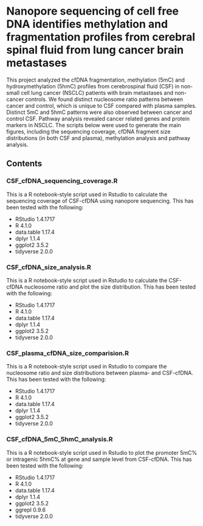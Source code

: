 # Nanopore sequencing of cell free DNA identifies methylation and fragmentation profiles from cerebral spinal fluid from lung cancer brain metastases 

This project analyzed the cfDNA fragmentation, methylation (5mC) and hydroxymethylation (5hmC) profiles from cerebrospinal fluid (CSF) in non-small cell lung cancer (NSCLC) patients with brain metastases and non-cancer controls. We found distinct nucleosome ratio patterns between cancer and control, which is unique to CSF compared with plasma samples. Distinct 5mC and 5hmC patterns were also observed between cancer and control CSF. Pathway analysis revealed cancer related genes and protein markers in NSCLC. The scripts below were used to generate the main figures, including the sequencing coverage, cfDNA fragment size distributions (in both CSF and plasma), methylation analysis and pathway analysis. 

## Contents
### CSF_cfDNA_sequencing_coverage.R 
This is a R notebook-style script used in Rstudio to calculate the sequencing coverage of CSF-cfDNA using nanopore sequencing. This has been tested with the following:
* RStudio 1.4.1717
* R 4.1.0
* data.table 1.17.4
* dplyr 1.1.4
* ggplot2 3.5.2
* tidyverse 2.0.0

### CSF_cfDNA_size_analysis.R 
This is a R notebook-style script used in Rstudio to calculate the CSF-cfDNA nucleosome ratio and plot the size distribution. This has been tested with the following:
* RStudio 1.4.1717
* R 4.1.0
* data.table 1.17.4
* dplyr 1.1.4
* ggplot2 3.5.2
* tidyverse 2.0.0

### CSF_plasma_cfDNA_size_comparision.R 
This is a R notebook-style script used in Rstudio to compare the nucleosome ratio and size distributions between plasma- and CSF-cfDNA. This has been tested with the following:
* RStudio 1.4.1717
* R 4.1.0
* data.table 1.17.4
* dplyr 1.1.4
* ggplot2 3.5.2
* tidyverse 2.0.0

### CSF_cfDNA_5mC_5hmC_analysis.R 
This is a R notebook-style script used in Rstudio to plot the promoter 5mC% or intragenic 5hmC% at gene and sample level from CSF-cfDNA. This has been tested with the following:
* RStudio 1.4.1717
* R 4.1.0
* data.table 1.17.4
* dplyr 1.1.4
* ggplot2 3.5.2
* ggrepl 0.9.6
* tidyverse 2.0.0
  
